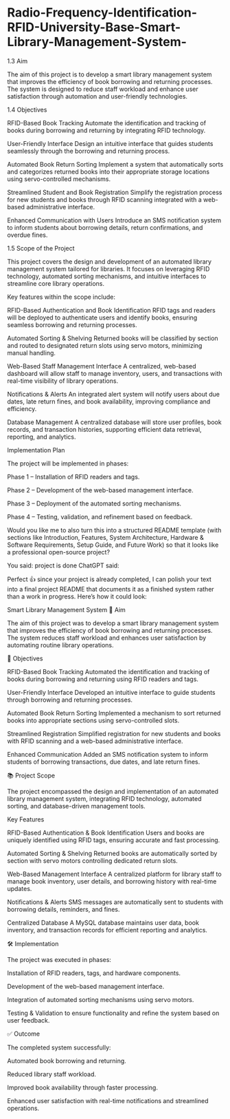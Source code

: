 # Radio-Frequency-Identification-RFID-University-Base-Smart-Library-Management-System-
1.3 Aim

The aim of this project is to develop a smart library management system that improves the efficiency of book borrowing and returning processes. The system is designed to reduce staff workload and enhance user satisfaction through automation and user-friendly technologies.

1.4 Objectives

RFID-Based Book Tracking
Automate the identification and tracking of books during borrowing and returning by integrating RFID technology.

User-Friendly Interface
Design an intuitive interface that guides students seamlessly through the borrowing and returning process.

Automated Book Return Sorting
Implement a system that automatically sorts and categorizes returned books into their appropriate storage locations using servo-controlled mechanisms.

Streamlined Student and Book Registration
Simplify the registration process for new students and books through RFID scanning integrated with a web-based administrative interface.

Enhanced Communication with Users
Introduce an SMS notification system to inform students about borrowing details, return confirmations, and overdue fines.

1.5 Scope of the Project

This project covers the design and development of an automated library management system tailored for libraries. It focuses on leveraging RFID technology, automated sorting mechanisms, and intuitive interfaces to streamline core library operations.

Key features within the scope include:

RFID-Based Authentication and Book Identification
RFID tags and readers will be deployed to authenticate users and identify books, ensuring seamless borrowing and returning processes.

Automated Sorting & Shelving
Returned books will be classified by section and routed to designated return slots using servo motors, minimizing manual handling.

Web-Based Staff Management Interface
A centralized, web-based dashboard will allow staff to manage inventory, users, and transactions with real-time visibility of library operations.

Notifications & Alerts
An integrated alert system will notify users about due dates, late return fines, and book availability, improving compliance and efficiency.

Database Management
A centralized database will store user profiles, book records, and transaction histories, supporting efficient data retrieval, reporting, and analytics.

Implementation Plan

The project will be implemented in phases:

Phase 1 – Installation of RFID readers and tags.

Phase 2 – Development of the web-based management interface.

Phase 3 – Deployment of the automated sorting mechanisms.

Phase 4 – Testing, validation, and refinement based on feedback.

Would you like me to also turn this into a structured README template (with sections like Introduction, Features, System Architecture, Hardware & Software Requirements, Setup Guide, and Future Work) so that it looks like a professional open-source project?

You said:
project is done
ChatGPT said:

Perfect 👍 since your project is already completed, I can polish your text into a final project README that documents it as a finished system rather than a work in progress. Here’s how it could look:

Smart Library Management System
📌 Aim

The aim of this project was to develop a smart library management system that improves the efficiency of book borrowing and returning processes. The system reduces staff workload and enhances user satisfaction by automating routine library operations.

🎯 Objectives

RFID-Based Book Tracking
Automated the identification and tracking of books during borrowing and returning using RFID readers and tags.

User-Friendly Interface
Developed an intuitive interface to guide students through borrowing and returning processes.

Automated Book Return Sorting
Implemented a mechanism to sort returned books into appropriate sections using servo-controlled slots.

Streamlined Registration
Simplified registration for new students and books with RFID scanning and a web-based administrative interface.

Enhanced Communication
Added an SMS notification system to inform students of borrowing transactions, due dates, and late return fines.

📚 Project Scope

The project encompassed the design and implementation of an automated library management system, integrating RFID technology, automated sorting, and database-driven management tools.

Key Features

RFID-Based Authentication & Book Identification
Users and books are uniquely identified using RFID tags, ensuring accurate and fast processing.

Automated Sorting & Shelving
Returned books are automatically sorted by section with servo motors controlling dedicated return slots.

Web-Based Management Interface
A centralized platform for library staff to manage book inventory, user details, and borrowing history with real-time updates.

Notifications & Alerts
SMS messages are automatically sent to students with borrowing details, reminders, and fines.

Centralized Database
A MySQL database maintains user data, book inventory, and transaction records for efficient reporting and analytics.

🛠️ Implementation

The project was executed in phases:

Installation of RFID readers, tags, and hardware components.

Development of the web-based management interface.

Integration of automated sorting mechanisms using servo motors.

Testing & Validation to ensure functionality and refine the system based on user feedback.

✅ Outcome

The completed system successfully:

Automated book borrowing and returning.

Reduced library staff workload.

Improved book availability through faster processing.

Enhanced user satisfaction with real-time notifications and streamlined operations.

